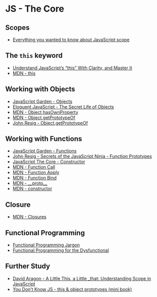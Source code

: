 JS - The Core
================

Scopes
--------

- [Everything you wanted to know about JavaScript scope](https://toddmotto.com/everything-you-wanted-to-know-about-javascript-scope/)

The `this` keyword
-------------------

- [Understand JavaScript’s “this” With Clarity, and Master It](http://javascriptissexy.com/understand-javascripts-this-with-clarity-and-master-it/)
- [MDN - this](https://developer.mozilla.org/en-US/docs/Web/JavaScript/Reference/Operators/this)

Working with Objects
-----------------------

- [JavaScript Garden - Objects](http://bonsaiden.github.io/JavaScript-Garden/#object)
- [Eloquent JavaScript - The Secret Life of Objects](http://eloquentjavascript.net/06_object.html)
- [MDN - Object hasOwnProperty](https://developer.mozilla.org/en-US/docs/Web/JavaScript/Reference/Global_Objects/Object/hasOwnProperty)
- [MDN - Object.getPrototypeOf](https://developer.mozilla.org/en-US/docs/Web/JavaScript/Reference/Global_Objects/Object/getPrototypeOf)
- [John Resig - Object.getPrototypeOf](http://ejohn.org/blog/objectgetprototypeof/)

Working with Functions
-----------------------

- [JavaScript Garden - Functions](http://bonsaiden.github.io/JavaScript-Garden/#function)
- [John Resig - Secrets of the JavaScript Ninja - Function Prototypes](http://ejohn.org/apps/learn/#64)
- [JavaScript The Core - Constructor](http://dmitrysoshnikov.com/ecmascript/javascript-the-core/#constructor)
- [MDN - Function Call](https://developer.mozilla.org/en-US/docs/Web/JavaScript/Reference/Global_Objects/Function/call)
- [MDN - Function Apply](https://developer.mozilla.org/en-US/docs/Web/JavaScript/Reference/Global_Objects/Function/apply)
- [MDN - Function Bind](https://developer.mozilla.org/en-US/docs/Web/JavaScript/Reference/Global_Objects/Function/bind)
- [MDN - \_\_proto__](https://developer.mozilla.org/en-US/docs/Web/JavaScript/Reference/Global_Objects/Object/proto)
- [MDN - constructor](https://developer.mozilla.org/en-US/docs/Web/JavaScript/Reference/Global_Objects/Object/constructor)

Closure
--------

- [MDN - Closures](https://developer.mozilla.org/en-US/docs/Web/JavaScript/Closures)

Functional Programming
-----------------------

- [Functional Programming Jargon](https://github.com/hemanth/functional-programming-jargon)
- [Functional Programming for the Dysfunctional](https://medium.com/statuscode/functional-programming-for-the-dysfunctional-756531f5b9b4#.f92olm56k)

Further Study
---------------

- [David Aragon - A Little This, a Little _that: Understanding Scope in JavaScript](http://youtu.be/lTUyNW9oTLo)
- [You Don’t Know JS - this & object prototypes (mini book)](https://github.com/getify/You-Dont-Know-JS/tree/master/this%20%26%20object%20prototypes)
